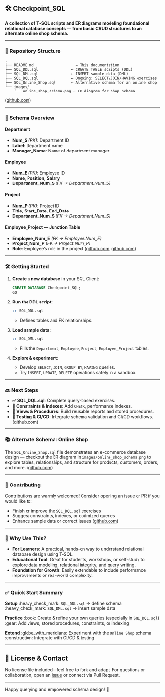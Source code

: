 ## 🛠️ Checkpoint\_SQL

**A collection of T‑SQL scripts and ER diagrams modeling foundational relational database concepts — from basic CRUD structures to an alternate online shop schema.**

---

### 📁 Repository Structure

```
.
├── README.md                   ← This documentation
├── SQL_DDL.sql               ← CREATE TABLE scripts (DDL)
├── SQL_DML.sql               ← INSERT sample data (DML)
├── SQL_DQL.sql               ← Ongoing: SELECT/JOIN/HAVING exercises
├── SQL_Online_Shop.sql       ← Alternative schema for an online shop
└── images/
    └── online_shop_schema.png ← ER diagram for shop schema
```

([github.com][1])

---

### 🧩 Schema Overview

#### Department

* **Num\_S** *(PK)*: Department ID
* **Label**: Department name
* **Manager\_Name**: Name of department manager

#### Employee

* **Num\_E** *(PK)*: Employee ID
* **Name**, **Position**, **Salary**
* **Department\_Num\_S** *(FK → Department.Num\_S)*

#### Project

* **Num\_P** *(PK)*: Project ID
* **Title**, **Start\_Date**, **End\_Date**
* **Department\_Num\_S** *(FK → Department.Num\_S)*

#### Employee\_Project — Junction Table

* **Employee\_Num\_E** *(FK → Employee.Num\_E)*
* **Project\_Num\_P** *(FK → Project.Num\_P)*
* **Role**: Employee’s role in the project
  ([github.com][1], [github.com][2])

---

### 🛠️ Getting Started

1. **Create a new database** in your SQL Client:

   ```sql
   CREATE DATABASE Checkpoint_SQL;
   GO
   ```
2. **Run the DDL script**:

   ```sql
   :r SQL_DDL.sql
   ```

   * Defines tables and FK relationships.
3. **Load sample data**:

   ```sql
   :r SQL_DML.sql
   ```

   * Fills the `Department`, `Employee`, `Project`, `Employee_Project` tables.
4. **Explore & experiment**:

   * Develop `SELECT`, `JOIN`, `GROUP BY`, `HAVING` queries.
   * Try `INSERT`, `UPDATE`, `DELETE` operations safely in a sandbox.

---

### 🔜 Next Steps

* **✅ SQL\_DQL.sql**: Complete query-based exercises.
* **🔧 Constraints & Indexes**: Add `CHECK`, performance indexes.
* **📄 Views & Procedures**: Build reusable reports and stored procedures.
* **🧪 Testing & CI/CD**: Integrate schema validation and CI/CD workflows.
  ([github.com][1])

---

### 📚 Alternate Schema: Online Shop

The `SQL_Online_Shop.sql` file demonstrates an e-commerce database design — checkout the ER diagram in `images/online_shop_schema.png` to explore tables, relationships, and structure for products, customers, orders, and more.
([github.com][1])

---

### 🤝 Contributing

Contributions are warmly welcomed! Consider opening an issue or PR if you would like to:

* Finish or improve the `SQL_DQL.sql` exercises
* Suggest constraints, indexes, or optimized queries
* Enhance sample data or correct issues
  ([github.com][1])

---

### 🚀 Why Use This?

* **For Learners**: A practical, hands-on way to understand relational database design using T‑SQL.
* **Educational Tool**: Great for students, workshops, or self-study to explore data modeling, relational integrity, and query writing.
* **Foundation for Growth**: Easily extendable to include performance improvements or real‑world complexity.

---

### ✅ Quick Start Summary

**Setup**
\:heavy\_check\_mark: `SQL_DDL.sql` → define schema
\:heavy\_check\_mark: `SQL_DML.sql` → insert sample data

**Practice**
\:book: Create & refine your own queries (especially in `SQL_DQL.sql`)
\:gear: Add views, stored procedures, constraints, or indexing

**Extend**
\:globe\_with\_meridians: Experiment with the `Online Shop` schema
\:construction: Integrate with CI/CD & testing

---

## 📣 License & Contact

No license file included—feel free to fork and adapt!
For questions or collaboration, open an [issue](https://github.com/KaKigw/checkpoint_SQL/issues) or connect via Pull Request.

---

Happy querying and empowered schema design! 🎉

[1]: https://github.com/KaKigw/checkpoint_SQL?utm_source=chatgpt.com "GitHub - KaKigw/checkpoint_SQL"
[2]: https://github.com/topics/sql-project?utm_source=chatgpt.com "sql-project · GitHub Topics · GitHub"
